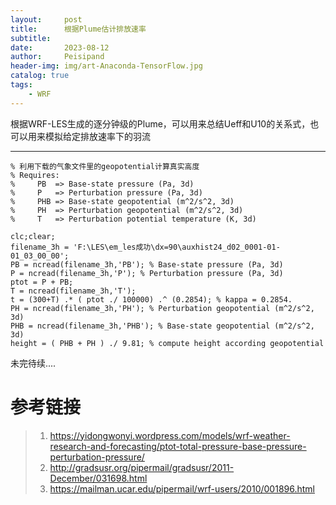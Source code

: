 ```yaml
---
layout:     post
title:      根据Plume估计排放速率
subtitle:   
date:       2023-08-12
author:     Peisipand
header-img: img/art-Anaconda-TensorFlow.jpg
catalog: true
tags:
    - WRF
---
```




根据WRF-LES生成的逐分钟级的Plume，可以用来总结Ueff和U10的关系式，也可以用来模拟给定排放速率下的羽流


---

    % 利用下载的气象文件里的geopotential计算真实高度
    % Requires:
    %     PB  => Base-state pressure (Pa, 3d)
    %     P   => Perturbation pressure (Pa, 3d)
    %     PHB => Base-state geopotential (m^2/s^2, 3d)
    %     PH  => Perturbation geopotential (m^2/s^2, 3d)
    %     T   => Perturbation potential temperature (K, 3d)
    
    clc;clear;
    filename_3h = 'F:\LES\em_les成功\dx=90\auxhist24_d02_0001-01-01_03_00_00';
    PB = ncread(filename_3h,'PB'); % Base-state pressure (Pa, 3d)
    P = ncread(filename_3h,'P'); % Perturbation pressure (Pa, 3d)
    ptot = P + PB;
    T = ncread(filename_3h,'T');
    t = (300+T) .* ( ptot ./ 100000) .^ (0.2854); % kappa = 0.2854.
    PH = ncread(filename_3h,'PH'); % Perturbation geopotential (m^2/s^2, 3d)
    PHB = ncread(filename_3h,'PHB'); % Base-state geopotential (m^2/s^2, 3d)
    height = ( PHB + PH ) ./ 9.81; % compute height according geopotential





未完待续....


# 参考链接

> 1. https://yidongwonyi.wordpress.com/models/wrf-weather-research-and-forecasting/ptot-total-pressure-base-pressure-perturbation-pressure/
> 2. http://gradsusr.org/pipermail/gradsusr/2011-December/031698.html
> 3. https://mailman.ucar.edu/pipermail/wrf-users/2010/001896.html